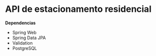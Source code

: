 # API de estacionamento residencial

**Dependencias**
- Spring Web
- Spring Data JPA
- Validation
- PostgreSQL